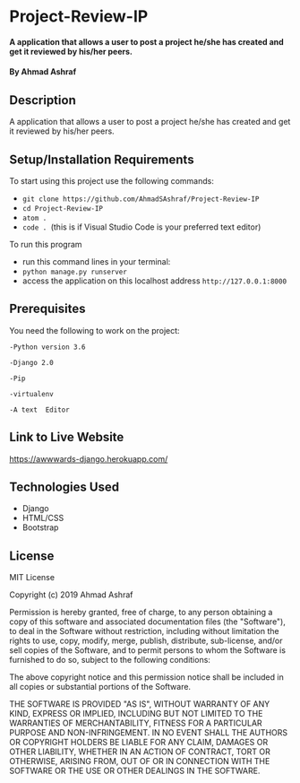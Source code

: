 # Project-Review-IP

#### A application that allows a user to post a project he/she has created and get it reviewed by his/her peers.

#### By **Ahmad Ashraf**

## Description
A application that allows a user to post a project he/she has created and get it reviewed by his/her peers.



## Setup/Installation Requirements
To start using this project use the following commands:

* `git clone https://github.com/AhmadSAshraf/Project-Review-IP`
* `cd Project-Review-IP`
* `atom .`
* `code . `(this is if Visual Studio Code is your preferred text editor)

To run this program
* run this command lines in your terminal:
* `python manage.py runserver`
* access the application on this localhost address `http://127.0.0.1:8000`

## Prerequisites
You need the following to work on the project:

`-Python version 3.6`

`-Django 2.0`

`-Pip`

`-virtualenv`

`-A text  Editor`
## Link to Live Website

https://awwwards-django.herokuapp.com/

## Technologies Used
* Django
* HTML/CSS
* Bootstrap

## License
MIT License

Copyright (c) 2019 Ahmad Ashraf

Permission is hereby granted, free of charge, to any person obtaining a copy of this software and associated documentation files (the "Software"), to deal in the Software without restriction, including without limitation the rights to use, copy, modify, merge, publish, distribute, sub-license, and/or sell copies of the Software, and to permit persons to whom the Software is furnished to do so, subject to the following conditions:

The above copyright notice and this permission notice shall be included in all copies or substantial portions of the Software.

THE SOFTWARE IS PROVIDED "AS IS", WITHOUT WARRANTY OF ANY KIND, EXPRESS OR IMPLIED, INCLUDING BUT NOT LIMITED TO THE WARRANTIES OF MERCHANTABILITY, FITNESS FOR A PARTICULAR PURPOSE AND NON-INFRINGEMENT. IN NO EVENT SHALL THE AUTHORS OR COPYRIGHT HOLDERS BE LIABLE FOR ANY CLAIM, DAMAGES OR OTHER LIABILITY, WHETHER IN AN ACTION OF CONTRACT, TORT OR OTHERWISE, ARISING FROM, OUT OF OR IN CONNECTION WITH THE SOFTWARE OR THE USE OR OTHER DEALINGS IN THE SOFTWARE.
